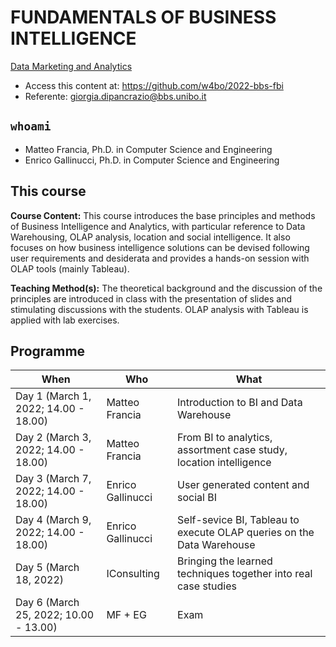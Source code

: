# FUNDAMENTALS OF BUSINESS INTELLIGENCE

[Data Marketing and Analytics](https://www.bbs.unibo.eu/master-fulltime/data-marketing-and-analytics)

- Access this content at: https://github.com/w4bo/2022-bbs-fbi
- Referente: <giorgia.dipancrazio@bbs.unibo.it>

## `whoami`

- Matteo Francia, Ph.D. in Computer Science and Engineering
- Enrico Gallinucci, Ph.D. in Computer Science and Engineering

## This course

**Course Content:** This course introduces the base principles and methods of Business Intelligence and Analytics, with particular reference to Data Warehousing, OLAP analysis, location and social intelligence. It also focuses on how business intelligence solutions can be devised following user requirements and desiderata and provides a hands-on session with OLAP tools (mainly Tableau).

**Teaching Method(s):** The theoretical background and the discussion of the principles are introduced in class with the presentation of slides and stimulating discussions with the students. OLAP analysis with Tableau is applied with lab exercises.

## Programme

| When | Who | What |
| -    | -    | -    |
| Day 1 (March 1, 2022; 14.00 - 18.00) | Matteo Francia | Introduction to BI and Data Warehouse |
| Day 2 (March 3, 2022; 14.00 - 18.00)  | Matteo Francia | From BI to analytics, assortment case study, location intelligence |
| Day 3 (March 7, 2022; 14.00 - 18.00)  | Enrico Gallinucci | User generated content and social BI |
| Day 4 (March 9, 2022; 14.00 - 18.00)  | Enrico Gallinucci | Self-sevice BI, Tableau to execute OLAP queries on the Data Warehouse |
| Day 5 (March 18, 2022) | IConsulting | Bringing the learned techniques together into real case studies |
| Day 6 (March 25, 2022; 10.00 - 13.00) | MF + EG | Exam |
